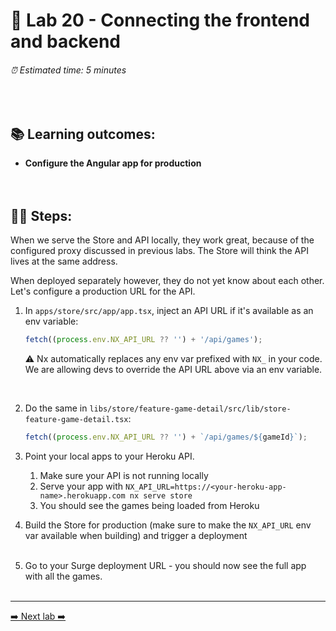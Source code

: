 # 🎸 Lab 20 - Connecting the frontend and backend

###### ⏰ Estimated time: 5 minutes

<br />

## 📚 Learning outcomes:

- **Configure the Angular app for production**
  <br /><br /><br />

## 🏋️‍♀️ Steps:

When we serve the Store and API locally, they work great, because of the configured
proxy discussed in previous labs. The Store will think the API lives at the same address.

When deployed separately however, they do not yet know about each other. Let's configure
a production URL for the API.

1. In `apps/store/src/app/app.tsx`, inject an API URL if it's available as an env variable:

   ```ts
   fetch((process.env.NX_API_URL ?? '') + '/api/games');
   ```

   ⚠️ Nx automatically replaces any env var prefixed with `NX_` in your code. We are allowing devs to override the API URL above via an env variable.

    <br />

2. Do the same in `libs/store/feature-game-detail/src/lib/store-feature-game-detail.tsx`:

   ```typescript
   fetch((process.env.NX_API_URL ?? '') + `/api/games/${gameId}`);
   ```

3. Point your local apps to your Heroku API.

   1. Make sure your API is not running locally
   2. Serve your app with `NX_API_URL=https://<your-heroku-app-name>.herokuapp.com nx serve store`
   3. You should see the games being loaded from Heroku

4. Build the Store for production (make sure to make the `NX_API_URL` env var available when building) and trigger a deployment
   <br /> <br />

5. Go to your Surge deployment URL - you should now see the full app with all the games.
   <br /> <br />

---

[➡️ Next lab ➡️](../lab21/LAB.md)
